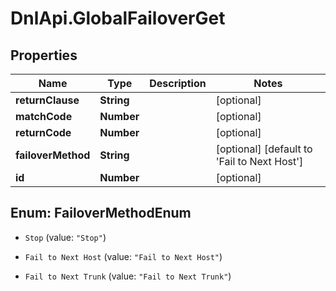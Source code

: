 # DnlApi.GlobalFailoverGet

## Properties
Name | Type | Description | Notes
------------ | ------------- | ------------- | -------------
**returnClause** | **String** |  | [optional] 
**matchCode** | **Number** |  | [optional] 
**returnCode** | **Number** |  | [optional] 
**failoverMethod** | **String** |  | [optional] [default to &#39;Fail to Next Host&#39;]
**id** | **Number** |  | [optional] 


<a name="FailoverMethodEnum"></a>
## Enum: FailoverMethodEnum


* `Stop` (value: `"Stop"`)

* `Fail to Next Host` (value: `"Fail to Next Host"`)

* `Fail to Next Trunk` (value: `"Fail to Next Trunk"`)




